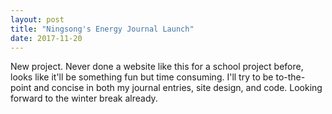 ```yaml
---
layout: post
title: "Ningsong's Energy Journal Launch"
date: 2017-11-20
---
```


New project. Never done a website like this for a school project before, looks like it'll be something fun but time consuming. I'll try to be to-the-point and concise in both my journal entries, site design, and code. Looking forward to the winter break already.
